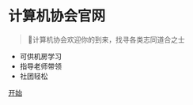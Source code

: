 <!-- _coverpage.md -->

# **计算机协会官网** 

> 💪计算机协会欢迎你的到来，找寻各类志同道合之士

- 可供机房学习
- 指导老师带领
- 社团轻松


[开始](/README.md)
